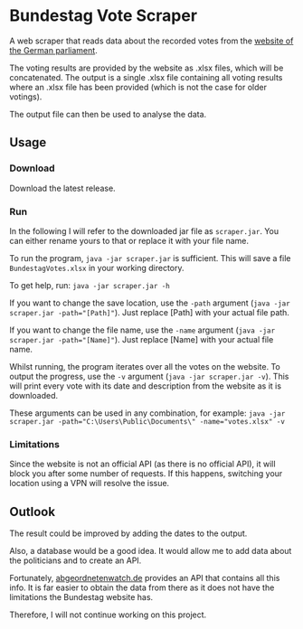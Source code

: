 # Bundestag Vote Scraper
A web scraper that reads data about the recorded votes from the [website of the German parliament](https://www.bundestag.de/abstimmung).

The voting results are provided by the website as .xlsx files, which will be concatenated. 
The output is a single .xlsx file containing all voting results where an .xlsx file has been provided (which is not the case for older votings).

The output file can then be used to analyse the data.

## Usage

### Download
Download the latest release.

### Run
In the following I will refer to the downloaded jar file as `scraper.jar`. 
You can either rename yours to that or replace it with your file name.

To run the program, `java -jar scraper.jar` is sufficient.
This will save a file `BundestagVotes.xlsx` in your working directory.

To get help, run: `java -jar scraper.jar -h`

If you want to change the save location, use the `-path` argument (`java -jar scraper.jar -path="[Path]"`).
Just replace [Path] with your actual file path.

If you want to change the file name, use the `-name` argument (`java -jar scraper.jar -path="[Name]"`). Just
replace [Name] with your actual file name.

Whilst running, the program iterates over all the votes on the website. To output the progress, use the `-v`
argument (`java -jar scraper.jar -v`). This will print every vote with its date and description from the website as it
is downloaded.

These arguments can be used in any combination, for example:
`java -jar scraper.jar -path="C:\Users\Public\Documents\" -name="votes.xlsx" -v`

### Limitations

Since the website is not an official API (as there is no official API), it will block you after some number of requests.
If this happens, switching your location using a VPN will resolve the issue.

## Outlook

The result could be improved by adding the dates to the output.

Also, a database would be a good idea. It would allow me to add data about the politicians and to create an API.

Fortunately, [abgeordnetenwatch.de](https://www.abgeordnetenwatch.de/api/) provides an API that contains all this info.
It is far easier to obtain the data from there as it does not have the limitations the Bundestag website has.

Therefore, I will not continue working on this project.